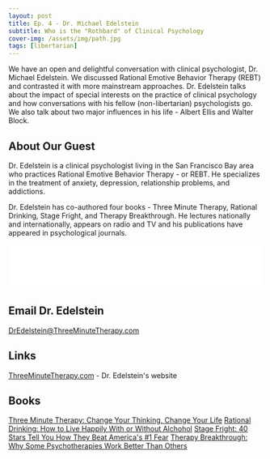 ```yaml
---
layout: post
title: Ep. 4 - Dr. Michael Edelstein
subtitle: Who is the "Rothbard" of Clinical Psychology
cover-img: /assets/img/path.jpg
tags: [libertarian]
---
```



We have an open and delightful conversation with clinical psychologist, Dr. Michael Edelstein.  We discussed Rational Emotive Behavior Therapy (REBT) and contrasted it with more mainstream approaches.   Dr. Edelstein talks about the impact of special interests on the practice of clinical psychology and how conversations with his fellow (non-libertarian) psychologists go. We also talk about two major influences in his life - Albert Ellis and Walter Block.  

## About Our Guest

Dr. Edelstein is a clinical psychologist living in the San Francisco Bay area who practices Rational Emotive Behavior Therapy - or REBT. He specializes in the treatment of anxiety, depression, relationship problems, and addictions.

Dr. Edelstein has co-authored four books - Three Minute Therapy, Rational Drinking, Stage Fright, and Therapy Breakthrough. He lectures nationally and internationally, appears on radio and TV and his publications have appeared in psychological journals.

<iframe style="border: none" src="//html5-player.libsyn.com/embed/episode/id/8712119/height/90/theme/custom/thumbnail/yes/direction/backward/render-playlist/no/custom-color/6fb0e3/" height="90" width="100%" scrolling="no"  allowfullscreen webkitallowfullscreen mozallowfullscreen oallowfullscreen msallowfullscreen></iframe>

## Email Dr. Edelstein
[DrEdelstein@ThreeMinuteTherapy.com](mailto://DrEdelstein@ThreeMinuteTherapy.com)

## Links

[ThreeMinuteTherapy.com](https://threeminutetherapy.com/) - Dr. Edelstein's website

## Books

[Three Minute Therapy: Change Your Thinking, Change Your Life](https://www.amazon.com/Three-Minute-Therapy-Change-Thinking/dp/0944435424/ref=sr_1_1?ie=UTF8&qid=1550634817&sr=8-1&keywords=michael+edelstein)
[Rational Drinking:  How to Live Happily With or Without Alchohol](https://www.amazon.com/gp/product/1523245514/ref=dbs_a_def_rwt_bibl_vppi_i1)
[Stage Fright: 40 Stars Tell You How They Beat America's #1 Fear](https://www.amazon.com/gp/product/1884365469/ref=dbs_a_def_rwt_bibl_vppi_i2)
[Therapy Breakthrough: Why Some Psychotherapies Work Better Than Others](https://www.amazon.com/gp/product/0812696867/ref=dbs_a_def_rwt_bibl_vppi_i3)


